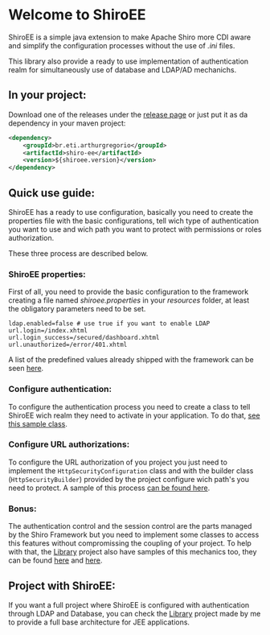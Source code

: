# Welcome to ShiroEE

ShiroEE is a simple java extension to make Apache Shiro more CDI aware and simplify the configuration processes without the use of _.ini_ files.

This library also provide a ready to use implementation of authentication realm for simultaneously use of database and LDAP/AD mechanichs.

## In your project:

Download one of the releases under the [release page](https://github.com/arthurgregorio/shiro-ee/releases) or just put it as da dependency in your maven project:

```xml
<dependency>
    <groupId>br.eti.arthurgregorio</groupId>
    <artifactId>shiro-ee</artifactId>
    <version>${shiroee.version}</version>
</dependency>
```

## Quick use guide:

ShiroEE has a ready to use configuration, basically you need to create the properties file with the basic configurations, tell wich type of authentication you want to use and wich path you want to protect with permissions or roles authorization.

These three process are described below.

### ShiroEE properties:

First of all, you need to provide the basic configuration to the framework creating a file named _shiroee.properties_ in your _resources_ folder, at least the obligatory parameters need to be set.

```properties
ldap.enabled=false # use true if you want to enable LDAP
url.login=/index.xhtml
url.login_success=/secured/dashboard.xhtml
url.unauthorized=/error/401.xhtml
```

A list of the predefined values already shipped with the framework can be seen [here](https://github.com/arthurgregorio/shiro-ee/blob/master/src/main/java/br/eti/arthurgregorio/shiroee/config/Constants.java).

### Configure authentication:

To configure the authentication process you need to create a class to tell ShiroEE wich realm they need to activate in your application. To do that, [see this sample class](https://github.com/arthurgregorio/library/blob/master/src/main/java/br/eti/arthurgregorio/library/infrastructure/shiro/SecurityRealmConfiguration.java).

### Configure URL authorizations:

To configure the URL authorization of you project you just need to implement the ```HttpSecurityConfiguration``` class and with the builder class (```HttpSecurityBuilder```) provided by the project configure wich path's you need to protect. A sample of this process [can be found here](https://github.com/arthurgregorio/library/blob/master/src/main/java/br/eti/arthurgregorio/library/infrastructure/shiro/PathSecurityConfiguration.java).

### Bonus:

The authentication control and the session control are the parts managed by the Shiro Framework but you need to implement some classes to access this features without compromissing the coupling of your project. To help with that, the [Library](https://github.com/arthurgregorio/library) project also have samples of this mechanics too, they can be found [here](https://github.com/arthurgregorio/library/blob/master/src/main/java/br/eti/arthurgregorio/library/application/controllers/AuthenticationBean.java) and [here](https://github.com/arthurgregorio/library/blob/master/src/main/java/br/eti/arthurgregorio/library/application/controllers/UserSessionBean.java).

## Project with ShiroEE:

If you want a full project where ShiroEE is configured with authentication through LDAP and Database, you can check the [Library](https://github.com/arthurgregorio/library) project made by me to provide a full base architecture for JEE applications.
